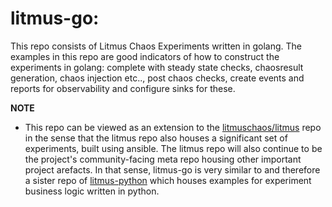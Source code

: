 # litmus-go: 

This repo consists of Litmus Chaos Experiments written in golang. The examples in this repo are good indicators 
of how to construct the experiments in golang: complete with steady state checks, chaosresult generation, chaos injection etc.., 
post chaos checks, create events and reports for observability and configure sinks for these.  

**NOTE**

- This repo can be viewed as an extension to the [litmuschaos/litmus](https://github.com/litmuschaos/litmus) repo
  in the sense that the litmus repo also houses a significant set of experiments, built using ansible. The litmus repo 
  will also continue to be the project's community-facing meta repo housing other important project arefacts. In that 
  sense, litmus-go is very similar to and therefore a sister repo of [litmus-python](https://github.com/litmuschaos/litmus-python) which
  houses examples for experiment business logic written in python. 


